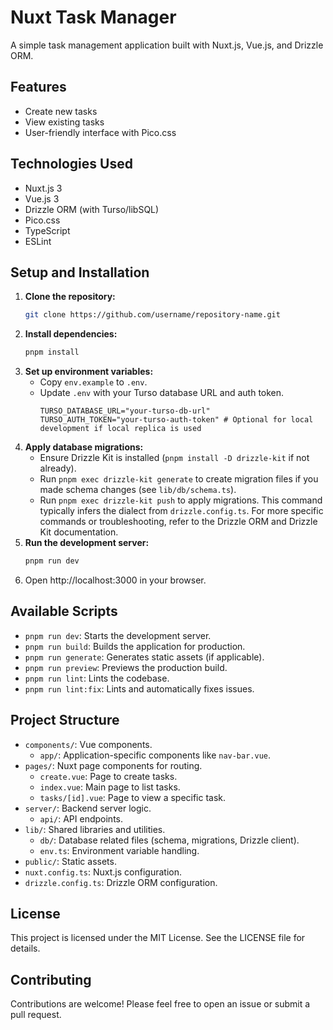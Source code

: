 # Nuxt Task Manager

A simple task management application built with Nuxt.js, Vue.js, and Drizzle ORM.

## Features

- Create new tasks
- View existing tasks
- User-friendly interface with Pico.css

## Technologies Used

- Nuxt.js 3
- Vue.js 3
- Drizzle ORM (with Turso/libSQL)
- Pico.css
- TypeScript
- ESLint

## Setup and Installation

1.  **Clone the repository:**
    ```bash
    git clone https://github.com/username/repository-name.git
    ```
2.  **Install dependencies:**
    ```bash
    pnpm install
    ```
3.  **Set up environment variables:**
    -   Copy `env.example` to `.env`.
    -   Update `.env` with your Turso database URL and auth token.
        ```
        TURSO_DATABASE_URL="your-turso-db-url"
        TURSO_AUTH_TOKEN="your-turso-auth-token" # Optional for local development if local replica is used
        ```
4.  **Apply database migrations:**
    -   Ensure Drizzle Kit is installed (`pnpm install -D drizzle-kit` if not already).
    -   Run `pnpm exec drizzle-kit generate` to create migration files if you made schema changes (see `lib/db/schema.ts`).
    -   Run `pnpm exec drizzle-kit push` to apply migrations. This command typically infers the dialect from `drizzle.config.ts`. For more specific commands or troubleshooting, refer to the Drizzle ORM and Drizzle Kit documentation.
5.  **Run the development server:**
    ```bash
    pnpm run dev
    ```
6.  Open http://localhost:3000 in your browser.

## Available Scripts

-   `pnpm run dev`: Starts the development server.
-   `pnpm run build`: Builds the application for production.
-   `pnpm run generate`: Generates static assets (if applicable).
-   `pnpm run preview`: Previews the production build.
-   `pnpm run lint`: Lints the codebase.
-   `pnpm run lint:fix`: Lints and automatically fixes issues.

## Project Structure

-   `components/`: Vue components.
    -   `app/`: Application-specific components like `nav-bar.vue`.
-   `pages/`: Nuxt page components for routing.
    -   `create.vue`: Page to create tasks.
    -   `index.vue`: Main page to list tasks.
    -   `tasks/[id].vue`: Page to view a specific task.
-   `server/`: Backend server logic.
    -   `api/`: API endpoints.
-   `lib/`: Shared libraries and utilities.
    -   `db/`: Database related files (schema, migrations, Drizzle client).
    -   `env.ts`: Environment variable handling.
-   `public/`: Static assets.
-   `nuxt.config.ts`: Nuxt.js configuration.
-   `drizzle.config.ts`: Drizzle ORM configuration.

## License

This project is licensed under the MIT License. See the LICENSE file for details.

## Contributing

Contributions are welcome! Please feel free to open an issue or submit a pull request.